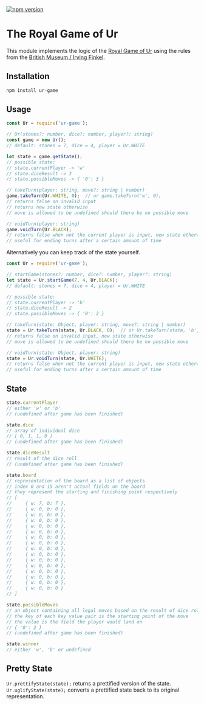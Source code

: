 
[![npm version](https://badge.fury.io/js/ur-game.svg)](https://badge.fury.io/js/ur-game)
# The Royal Game of Ur
This module implements the logic of the [Royal Game of Ur](https://en.wikipedia.org/wiki/Royal_Game_of_Ur)
using the rules from the [British Museum / Irving Finkel](https://www.mastersofgames.com/rules/royal-ur-rules.htm).

## Installation
```bash
npm install ur-game
```

## Usage
```javascript
const Ur = require('ur-game');

// Ur(stones?: number, dice?: number, player?: string)
const game = new Ur();
// default: stones = 7, dice = 4, player = Ur.WHITE

let state = game.getState();
// possible state:
// state.currentPlayer -> 'w'
// state.diceResult -> 3
// state.possibleMoves -> { '0': 3 }

// takeTurn(player: string, move?: string | number)
game.takeTurn(Ur.WHITE, 0);  // or game.takeTurn('w', 0);
// returns false on invalid input
// returns new state otherwise
// move is allowed to be undefined should there be no possible move

// voidTurn(player: string)
game.voidTurn(Ur.BLACK);
// returns false when not the current player is input, new state otherwise
// useful for ending turns after a certain amount of time
```

Alternatively you can keep track of the state yourself.
```javascript
const Ur = require('ur-game');

// startGame(stones?: number, dice?: number, player?: string)
let state = Ur.startGame(7, 4, Ur.BLACK);
// default: stones = 7, dice = 4, player = Ur.WHITE

// possible state:
// state.currentPlayer -> 'b'
// state.diceResult -> 2
// state.possibleMoves -> { '0': 2 }

// takeTurn(state: Object, player: string, move?: string | number)
state = Ur.takeTurn(state, Ur.BLACK, 0);  // or Ur.takeTurn(state, 'b', 0)
// returns false on invalid input, new state otherwise
// move is allowed to be undefined should there be no possible move

// voidTurn(state: Object, player: string)
state = Ur.voidTurn(state, Ur.WHITE);
// returns false when not the current player is input, new state otherwise
// useful for ending turns after a certain amount of time
```

## State
```javascript
state.currentPlayer  
// either 'w' or 'b'
// (undefined after game has been finished)

state.dice
// array of individual dice
// [ 0, 1, 1, 0 ]
// (undefined after game has been finished)

state.diceResult
// result of the dice roll
// (undefined after game has been finished)

state.board
// representation of the board as a list of objects
// index 0 and 15 aren't actual fields on the board 
// they represent the starting and finishing point respectively
// [ 
//     { w: 7, b: 7 },
//     { w: 0, b: 0 },
//     { w: 0, b: 0 },
//     { w: 0, b: 0 },
//     { w: 0, b: 0 },
//     { w: 0, b: 0 },
//     { w: 0, b: 0 },
//     { w: 0, b: 0 },
//     { w: 0, b: 0 },
//     { w: 0, b: 0 },
//     { w: 0, b: 0 },
//     { w: 0, b: 0 },
//     { w: 0, b: 0 },
//     { w: 0, b: 0 },
//     { w: 0, b: 0 },
//     { w: 0, b: 0 } 
// ] 

state.possibleMoves
// an object containing all legal moves based on the result of dice roll
// the key of each key value pair is the starting point of the move
// the value is the field the player would land on
// { '0': 2 }
// (undefined after game has been finished)

state.winner
// either 'w', 'b' or undefined
```

## Pretty State
`Ur.prettifyState(state);` returns a prettified version of the state.  
`Ur.uglifyState(state);` converts a prettified state back to its original representation.